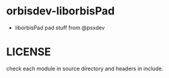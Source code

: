 # orbisdev-liborbisPad
- liborbisPad pad stuff from @psxdev



LICENSE
===================
check each module in source directory and headers in include.

